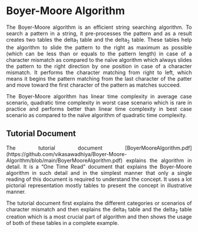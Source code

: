 # Boyer-Moore Algorithm

<p align="justify">The Boyer-Moore algorithm is an efficient string searching algorithm. To search a pattern 
in a string, it pre-processes the pattern and as a result creates two tables the delta<sub>1</sub> table 
and the delta<sub>2</sub> table. These tables help the algorithm to slide the pattern to the right as 
maximum as possible (which can be less than or equals to the pattern length) in case of 
a character mismatch as compared to the naïve algorithm which always slides the pattern to the 
right direction by one position in case of a character mismatch. It performs 
the character matching from right to left, which means it begins the pattern matching 
from the last character of the patter and move toward the first character of the pattern as matches succeed.</p>

<p align="justify">The Boyer-Moore algorithm has linear time complexity in average case scenario, quadratic time complexity in worst 
case scenario which is rare in practice and performs better than linear time complexity 
in best case scenario as compared to the naïve algorithm of quadratic time complexity.</p>

## Tutorial Document

<p align="justify">The tutorial document [BoyerMooreAlgorithm.pdf](https://github.com/vikasawadhiya/Boyer-Moore-Algorithm/blob/main/BoyerMooreAlgorithm.pdf) 
explains the algorithm in detail. It is a “One Time Read” document that explains the 
Boyer-Moore algorithm in such detail and in the simplest manner that only a single 
reading of this document is required to understand the concept. It uses a lot pictorial 
representation mostly tables to present the concept in illustrative manner.</p>

<p align="justify">The tutorial document first explains the different categories or scenarios of character 
mismatch and then explains the delta<sub>1</sub> table and the delta<sub>2</sub> table creation which is 
a most crucial part of algorithm and then shows the usage of both of these tables in a complete example.</p>